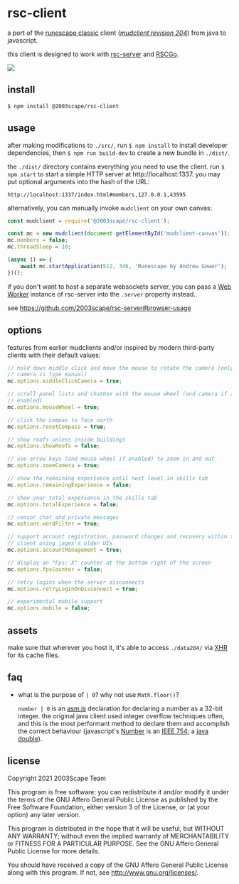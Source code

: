 # rsc-client
a port of the
[runescape classic](https://classic.runescape.wiki/w/RuneScape_Classic) client
([*mudclient revision 204*](https://github.com/2003scape/mudclient204))
from java to javascript.

this client is designed to work with
[rsc-server](https://github.com/2003scape/rsc-server) and
[RSCGo](https://github.com/spkaeros/RSCGo).

![](./screenshot.png?raw=true)

## install

    $ npm install @2003scape/rsc-client

## usage
after making modifications to `./src/`, run `$ npm install` to install developer
dependencies, then `$ npm run build-dev` to create a new bundle in `./dist/`.

the `./dist/` directory contains everything you need to use the client.
run `$ npm start` to start a simple HTTP server at http://localhost:1337.
you may put optional arguments into the hash of the URL:

    http://localhost:1337/index.html#members,127.0.0.1,43595

alternatively, you can manually invoke `mudclient` on your own canvas:

```javascript
const mudclient = require('@2003scape/rsc-client');

const mc = new mudclient(document.getElementById('mudclient-canvas'));
mc.members = false;
mc.threadSleep = 10;

(async () => {
    await mc.startApplication(512, 346, 'Runescape by Andrew Gower');
})();
```

if you don't want to host a separate websockets server, you can
pass a [Web Worker](https://developer.mozilla.org/en-US/docs/Web/API/Worker/Worker)
instance of rsc-server into the `.server` property instead..

see https://github.com/2003scape/rsc-server#browser-usage

## options
features from earlier mudclients and/or inspired by modern third-party clients
with their default values:

```javascript
// hold down middle click and move the mouse to rotate the camera (only when
// camera is type manual)
mc.options.middleClickCamera = true;

// scroll panel lists and chatbox with the mouse wheel (and camera if zoom
// enabled)
mc.options.mouseWheel = true;

// click the compas to face north
mc.options.resetCompass = true;

// show roofs unless inside buildings
mc.options.showRoofs = false;

// use arrow keys (and mouse wheel if enabled) to zoom in and out
mc.options.zoomCamera = true;

// show the remaining experience until next level in skills tab
mc.options.remainingExperience = false;

// show your total experience in the skills tab
mc.options.totalExperience = false;

// censor chat and private messages
mc.options.wordFilter = true;

// support account registration, password changes and recovery within the
// client using jagex's older UIs
mc.options.accountManagement = true;

// display an "Fps: X" counter at the bottom right of the screen
mc.options.fpsCounter = false;

// retry logins when the server disconnects
mc.options.retryLoginOnDisconnect = true;

// experimental mobile support
mc.options.mobile = false;
```

## assets
make sure that wherever you host it, it's able to access
`./data204/` via
[XHR](https://developer.mozilla.org/en-US/docs/Web/API/XMLHttpRequest)
for its cache files.

## faq
* what is the purpose of `| 0`? why not use `Math.floor()`?

  `number | 0` is an
  [asm.js](https://github.com/zbjornson/human-asmjs#11-type-declaration)
  declaration for declaring a number as a 32-bit integer. the original
  java client used integer overflow techniques often, and this is the most
  performant method to declare them and accomplish the correct
  behaviour (javascript's
  [Number](https://developer.mozilla.org/en-US/docs/Web/JavaScript/Reference/Global_Objects/Number)
  is an [IEEE 754](https://en.wikipedia.org/wiki/IEEE_754); a
  [java double](https://docs.oracle.com/javase/7/docs/api/java/lang/Double.html)).

## license
Copyright 2021  2003Scape Team

This program is free software: you can redistribute it and/or modify it under
the terms of the GNU Affero General Public License as published by the
Free Software Foundation, either version 3 of the License, or (at your option)
any later version.

This program is distributed in the hope that it will be useful, but WITHOUT ANY
WARRANTY; without even the implied warranty of MERCHANTABILITY or FITNESS FOR A
PARTICULAR PURPOSE. See the GNU Affero General Public License for more details.

You should have received a copy of the GNU Affero General Public License along
with this program. If not, see http://www.gnu.org/licenses/.
